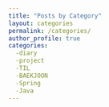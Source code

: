 ```yaml
---
title: "Posts by Category"
layout: categories
permalink: /categories/
author_profile: true
categories:
  -diary
  -project
  -TIL
  -BAEKJOON
  -Spring
  -Java
---
```

